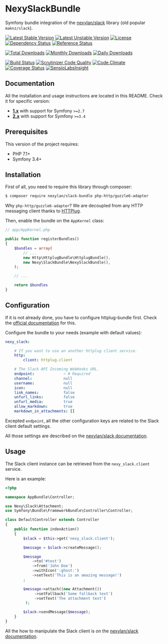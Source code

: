 # NexySlackBundle

Symfony bundle integration of the [nexylan/slack](https://github.com/nexylan/slack) library (old popular `maknz/slack`).

[![Latest Stable Version](https://poser.pugx.org/nexylan/slack-bundle/v/stable)](https://packagist.org/packages/nexylan/slack-bundle)
[![Latest Unstable Version](https://poser.pugx.org/nexylan/slack-bundle/v/unstable)](https://packagist.org/packages/nexylan/slack-bundle)
[![License](https://poser.pugx.org/nexylan/slack-bundle/license)](https://packagist.org/packages/nexylan/slack-bundle)
[![Dependency Status](https://www.versioneye.com/php/nexylan:slack-bundle/badge.svg)](https://www.versioneye.com/php/nexylan:slack-bundle)
[![Reference Status](https://www.versioneye.com/php/nexylan:slack-bundle/reference_badge.svg)](https://www.versioneye.com/php/nexylan:slack-bundle/references)

[![Total Downloads](https://poser.pugx.org/nexylan/slack-bundle/downloads)](https://packagist.org/packages/nexylan/slack-bundle)
[![Monthly Downloads](https://poser.pugx.org/nexylan/slack-bundle/d/monthly)](https://packagist.org/packages/nexylan/slack-bundle)
[![Daily Downloads](https://poser.pugx.org/nexylan/slack-bundle/d/daily)](https://packagist.org/packages/nexylan/slack-bundle)

[![Build Status](https://travis-ci.org/nexylan/NexySlackBundle.svg?branch=master)](https://travis-ci.org/nexylan/NexySlackBundle)
[![Scrutinizer Code Quality](https://scrutinizer-ci.com/g/nexylan/NexySlackBundle/badges/quality-score.png?b=master)](https://scrutinizer-ci.com/g/nexylan/NexySlackBundle/?branch=master)
[![Code Climate](https://codeclimate.com/github/nexylan/NexySlackBundle/badges/gpa.svg)](https://codeclimate.com/github/nexylan/NexySlackBundle)
[![Coverage Status](https://coveralls.io/repos/nexylan/NexySlackBundle/badge.svg?branch=master)](https://coveralls.io/r/nexylan/NexySlackBundle?branch=master)
[![SensioLabsInsight](https://insight.sensiolabs.com/projects/15e2cfed-cfb8-4856-ac0d-92768fc0c324/mini.png)](https://insight.sensiolabs.com/projects/8a6b5dd0-e974-478c-92ee-43125cb7bae3)

## Documentation

All the installation and usage instructions are located in this README.
Check it for specific version:

* [__1.x__](https://github.com/nexylan/NexySlackBundle/tree/1.x) with support for Symfony `>=2.7`
* [__2.x__](https://github.com/nexylan/NexySlackBundle/tree/master) with support for Symfony `>=3.4`

## Prerequisites

This version of the project requires:

* PHP 7.1+
* Symfony 3.4+

## Installation

First of all, you need to require this library through composer:

``` bash
$ composer require nexylan/slack-bundle php-http/guzzle6-adapter
```

Why `php-http/guzzle6-adapter`? We are decoupled from any HTTP messaging client thanks to [HTTPlug](http://httplug.io/).

Then, enable the bundle on the `AppKernel` class:

``` php
// app/AppKernel.php

public function registerBundles()
{
    $bundles = array(
        // ...
        new Http\HttplugBundle\HttplugBundle(),
        new Nexy\SlackBundle\NexySlackBundle(),
    );

    // ...

    return $bundles
}
```

## Configuration

If it is not already done, you have to configure httplug-bundle first.
Check the [official documentation](http://docs.php-http.org/en/latest/integrations/symfony-bundle.html) for this.

Configure the bundle to your needs (example with default values):

```yaml
nexy_slack:

    # If you want to use an another httplug client service.
    http:
        client: httplug.client

    # The Slack API Incoming WebHooks URL.
    endpoint:             ~ # Required
    channel:              null
    username:             null
    icon:                 null
    link_names:           false
    unfurl_links:         false
    unfurl_media:         true
    allow_markdown:       true
    markdown_in_attachments: []
```

Excepted `endpoint`, all the other configuration keys are related to the Slack client default settings.

All those settings are described on the [nexylan/slack documentation](https://github.com/nexylan/slack#settings).

## Usage

The Slack client instance can be retrieved from the `nexy_slack.client` service.

Here is an example:

```php
<?php

namespace AppBundle\Controller;

use Nexy\Slack\Attachment;
use Symfony\Bundle\FrameworkBundle\Controller\Controller;

class DefaultController extends Controller
{
    public function indexAction()
    {
        $slack = $this->get('nexy_slack.client');

        $message = $slack->createMessage();

        $message
            ->to('#test')
            ->from('John Doe')
            ->withIcon(':ghost:')
            ->setText('This is an amazing message!')
        ;

        $message->attach((new Attachment())
             ->setFallback('Some fallback text')
             ->setText('The attachment text')
         );

        $slack->sendMessage($message);
    }
}
```

All the how to manipulate the Slack client is on the [nexylan/slack documentation](https://github.com/nexylan/slack#sending-messages).
